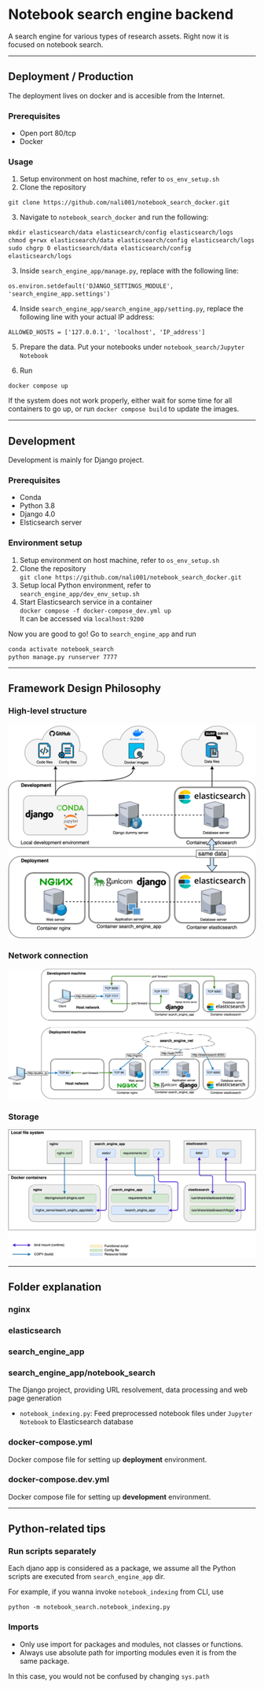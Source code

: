 # Notebook search engine backend
A search engine for various types of research assets. 
Right now it is focused on notebook search. 

------------------------------------------------------------------------------------------------------

## Deployment / Production
The deployment lives on docker and is accesible from the Internet. 

### Prerequisites 
- Open port 80/tcp
- Docker

### Usage
1. Setup environment on host machine, refer to `os_env_setup.sh`
2. Clone the repository
```
git clone https://github.com/nali001/notebook_search_docker.git
```
3. Navigate to `notebook_search_docker` and run the following: 
```
mkdir elasticsearch/data elasticsearch/config elasticsearch/logs 
chmod g+rwx elasticsearch/data elasticsearch/config elasticsearch/logs 
sudo chgrp 0 elasticsearch/data elasticsearch/config elasticsearch/logs
```
3. Inside `search_engine_app/manage.py`, replace with the following line: 
```
os.environ.setdefault('DJANGO_SETTINGS_MODULE', 'search_engine_app.settings')

```
4. Inside `search_engine_app/search_engine_app/setting.py`, replace the following line with your actual IP address: 
```
ALLOWED_HOSTS = ['127.0.0.1', 'localhost', 'IP_address']
```
5. Prepare the data. Put your notebooks under `notebook_search/Jupyter Notebook`

6. Run 
```
docker compose up
```
If the system does not work properly, either wait for some time for all containers to go up, or run `docker compose build` to update the images. 

------------------------------------------------------------------------------------------------------


## Development
Development is mainly for Django project.  

### Prerequisites 
- Conda
- Python 3.8
- Django 4.0
- Elsticsearch server


### Environment setup
1. Setup environment on host machine, refer to `os_env_setup.sh`
2. Clone the repository \
`git clone https://github.com/nali001/notebook_search_docker.git`
3. Setup local Python environment, refer to `search_engine_app/dev_env_setup.sh`
4. Start Elasticsearch service in a container \
`docker compose -f docker-compose_dev.yml up` \
It can be accessed via `localhost:9200`

Now you are good to go! Go to 
`search_engine_app` and run 
```
conda activate notebook_search
python manage.py runserver 7777
```

------------------------------------------------------------------------------------------------------
## Framework Design Philosophy 

### High-level structure 
![high-level structure](readme/high_level_structure.png)

### Network connection 
![high-level structure](readme/network.png)

### Storage 
![high-level structure](readme/storage.png)


------------------------------------------------------------------------------------------------------
## Folder explanation
### nginx

### elasticsearch 

### search_engine_app

### search_engine_app/notebook_search
The Django project, providing URL resolvement, data processing and web page generation

+ `notebook_indexing.py`: Feed preprocessed notebook files under `Jupyter Notebook` to Elasticsearch database


### docker-compose.yml 
Docker compose file for setting up **deployment** environment. 

### docker-compose.dev.yml 
Docker compose file for setting up **development** environment. 




-------------------------------------------------------------------------------------------------------
## Python-related tips
### Run scripts separately
Each djano app is considered as a package, we assume all the Python scripts are executed from `search_engine_app` dir. 

For example, if you wanna invoke `notebook_indexing` from CLI, use
```
python -m notebook_search.notebook_indexing.py
```

### Imports
+ Only use import for packages and modules, not classes or functions. 
+ Always use absolute path for importing modules even it is from the same package. 

In this case, you would not be confused by changing `sys.path`